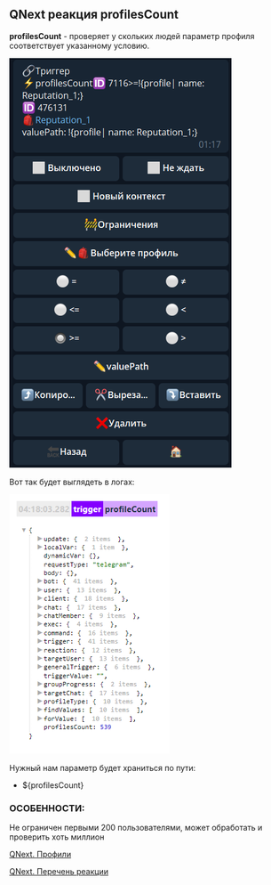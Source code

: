 ## QNext реакция profilesCount

**profilesCount** - проверяет у скольких людей параметр профиля соответствует указанному условию.

![](./1.png)

Вот так будет выглядеть в логах: 

![](./2.png)

Нужный нам параметр будет храниться по пути: 
* ${profilesCount} 


### ОСОБЕННОСТИ:

Не ограничен первыми 200 пользователями, может обработать и проверить хоть миллион



[QNext. Профили](/docs-test/admin/profile-about)

[QNext. Перечень реакции](/docs-test/reactions)

